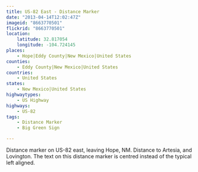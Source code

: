 ```yaml
---
title: US-82 East - Distance Marker
date: "2013-04-14T12:02:47Z"
imageid: "8663770501"
flickrid: "8663770501"
location:
    latitude: 32.817054
    longitude: -104.724145
places:
    - Hope|Eddy County|New Mexico|United States
counties:
    - Eddy County|New Mexico|United States
countries:
    - United States
states:
    - New Mexico|United States
highwaytypes:
    - US Highway
highways:
    - US-82
tags:
    - Distance Marker
    - Big Green Sign

---
```

Distance marker on US-82 east, leaving Hope, NM.  Distance to Artesia, and Lovington.  The text on this distance marker is centred instead of the typical left aligned.